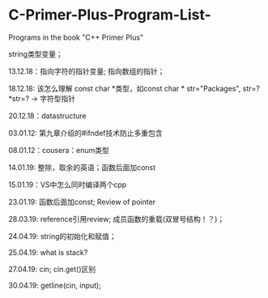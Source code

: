 # C-Primer-Plus-Program-List-
Programs in the book "C++ Primer Plus"

string类型变量；

13.12.18：指向字符的指针变量; 指向数组的指针；



18.12.18: 该怎么理解 const char *类型，如const char * str="Packages", str=? *str=? $\to$ 字符型指针

20.12.18：datastructure

03.01.12: 第九章介绍的#ifndef技术防止多重包含

08.01.12：cousera：enum类型

14.01.19: 整除，取余的英语；函数后面加const

15.01.19：VS中怎么同时编译两个cpp

23.01.19: 函数后面加const; Review of pointer

28.03.19: reference引用review; 成员函数的重载(双冒号结构！？)；

24.04.19: string的初始化和赋值；

25.04.19: what is stack?

27.04.19: cin; cin.get()区别

30.04.19: getline(cin, input); 